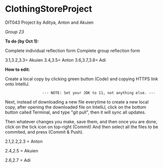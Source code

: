 # ClothingStoreProject

DIT043 Project by Aditya, Anton and Akuien

_Group 23_


**To do (by Oct 1):**

Complete individual reflection form
Complete group reflection form 

3.1,3.2,3.3= Akuien
3.4,3.5= Anton
3.6,3.7,3.8= Adi

**How to edit:**

Create a local copy by clicking green button (Code) and copying HTTPS link onto IntelliJ.                      
                     
                     --- NOTE: Set your JDK to 11, not anything else. ---
                     
Next, instead of downloading a new file everytime to create a new local copy, after opening the downloaded file on IntelliJ, click on
the bottom button called Terminal, and type "git pull", then it will sync all updates. 

Then whatever changes you make, save them, and then once you are done, click on the tick icon on top-right (Commit)
And then select all the files to be commited, and press (Commit & Push).

2.1,2.2,2.3 = Anton

2.4,2.5 = Akuien

2.6,2.7 = Adi
